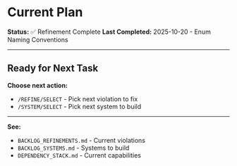 # Current Plan

**Status:** ✅ Refinement Complete
**Last Completed:** 2025-10-20 - Enum Naming Conventions

---

## Ready for Next Task

**Choose next action:**
- `/REFINE/SELECT` - Pick next violation to fix
- `/SYSTEM/SELECT` - Pick next system to build

---

**See:**
- `BACKLOG_REFINEMENTS.md` - Current violations
- `BACKLOG_SYSTEMS.md` - Systems to build
- `DEPENDENCY_STACK.md` - Current capabilities
